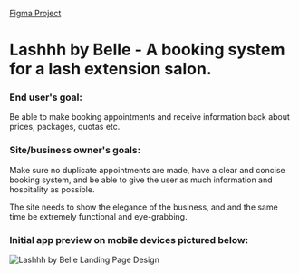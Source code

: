<a href="https://www.figma.com/file/DCyasEsd4xqWQGmgyDCJ4u/Lashhh-by-Belle?node-id=0%3A1" aria-label="View the figma design for this project." target="_blank">Figma Project</a>

# Lashhh by Belle - A booking system for a lash extension salon.

### End user's goal:

Be able to make booking appointments and receive information back about prices, packages, quotas etc.

### Site/business owner's goals:

Make sure no duplicate appointments are made, have a clear and concise booking system, and be able to give the user as much information and hospitality as possible.

The site needs to show the elegance of the business, and and the same time be extremely functional and eye-grabbing.

### Initial app preview on mobile devices pictured below:

<img src="../lashhh-by-belle/assets/iPhone 13 Pro Max - 1.png" alt="Lashhh by Belle Landing Page Design">
